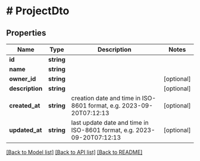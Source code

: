 # # ProjectDto

## Properties

Name | Type | Description | Notes
------------ | ------------- | ------------- | -------------
**id** | **string** |  |
**name** | **string** |  |
**owner_id** | **string** |  | [optional]
**description** | **string** |  | [optional]
**created_at** | **string** | creation date and time in ISO-8601 format, e.g. 2023-09-20T07:12:13 | [optional]
**updated_at** | **string** | last update date and time in ISO-8601 format, e.g. 2023-09-20T07:12:13 | [optional]

[[Back to Model list]](../../README.md#models) [[Back to API list]](../../README.md#endpoints) [[Back to README]](../../README.md)
